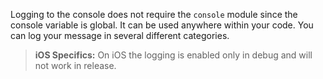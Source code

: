 Logging to the console does not require the `console` module since the console variable is global.
It can be used anywhere within your code. You can log your message in several different categories.

> **iOS Specifics:** On iOS the logging is enabled only in debug and will not work in release.
